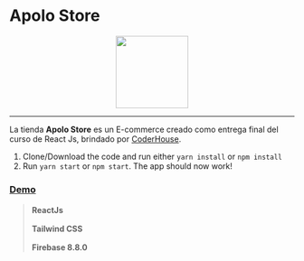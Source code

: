 # Apolo Store 
<p align="center">
  <img src="https://img.icons8.com/color/344/apollo.png" width="128" height="128" />
</p>

___

La tienda **Apolo Store** es un E-commerce creado como entrega final del curso de React Js, brindado por [CoderHouse](https://www.coderhouse.com/).


1. Clone/Download the code and run either `yarn install` or `npm install`
2. Run `yarn start` or `npm start`. The app should now work!

### [Demo](https://tender-meninsky-d57f5d.netlify.app/)

>**ReactJs**   <img src="https://cdn.worldvectorlogo.com/logos/react-2.svg" width="16" height="16" />
>
>**Tailwind CSS**   <img src="https://cdn.worldvectorlogo.com/logos/tailwind-css-2.svg" width="16" height="16" />
>
>**Firebase 8.8.0**   <img src="https://cdn.worldvectorlogo.com/logos/firebase-1.svg" width="16" height="16" />
